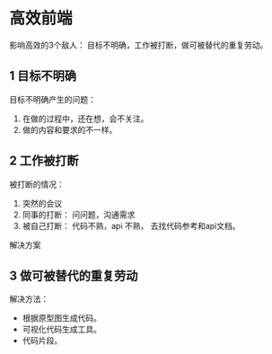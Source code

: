 # 高效前端
影响高效的3个敌人： 目标不明确，工作被打断，做可被替代的重复劳动。

## 1 目标不明确
目标不明确产生的问题：  

1. 在做的过程中，还在想，会不关注。
2. 做的内容和要求的不一样。

## 2 工作被打断
被打断的情况：
1. 突然的会议
2. 同事的打断： 问问题，沟通需求
3. 被自己打断： 代码不熟，api 不熟， 去找代码参考和api文档。

解决方案

## 3 做可被替代的重复劳动

解决方法：
* 根据原型图生成代码。
* 可视化代码生成工具。
* 代码片段。


